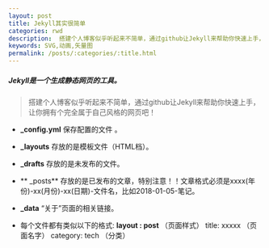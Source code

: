 ```yaml
---
layout: post
title: Jekyll其实很简单
categories: rwd
description:  搭建个人博客似乎听起来不简单，通过github让Jekyll来帮助你快速上手，让你拥有个属于自己风格的网页吧！
keywords: SVG,动画,矢量图
permalink: /posts/:categories/:title.html
---
```



##### Jekyll是一个生成静态网页的工具。
> 搭建个人博客似乎听起来不简单，通过github让Jekyll来帮助你快速上手，让你拥有个完全属于自己风格的网页吧！

- **_config.yml** 保存配置的文件 。  
  
- **_layouts** 存放的是模板文件（HTML档）。  

- **_drafts** 存放的是未发布的文件。  

- ** _posts** 存放的是已发布的文章，特别注意！！文章格式必须是xxxx(年份)-xx(月份)-xx(日期)-文件名，比如2018-01-05-笔记。  

- **_data** “关于”页面的相关链接。  

- 每个文件都有类似以下的格式: 
 **layout  : post** （页面样式） title: xxxxx （页面名字） category: tech （分类） 